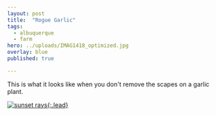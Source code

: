 ```yaml
---
layout: post
title:  "Rogue Garlic"
tags:
  - albuquerque
  - farm
hero: ../uploads/IMAG1418_optimized.jpg
overlay: blue
published: true

---
```


This is what it looks like when you don't remove the scapes on a garlic plant.

[![sunset rays](../uploads/IMAG1418_optimized.jpg){:.lead}](../uploads/IMAG1418.jpg)
